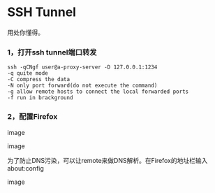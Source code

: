 SSH Tunnel
======

用处你懂得。

### 1，打开ssh tunnel端口转发

```text
ssh -qCNgf user@a-proxy-server -D 127.0.0.1:1234
-q quite mode
-C compress the data
-N only port forward(do not execute the command)
-g allow remote hosts to connect the local forwarded ports
-f run in brackground
```

### 2，配置Firefox
image 

image

为了防止DNS污染，可以让remote来做DNS解析。在Firefox的地址栏输入 about:config

image

